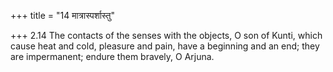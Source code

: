 +++
title = "14 मात्रास्पर्शास्तु"

+++
2.14 The contacts of the senses with the objects, O son of Kunti, which
cause heat and cold, pleasure and pain, have a beginning and an end;
they are impermanent; endure them bravely, O Arjuna.

